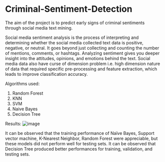 # Criminal-Sentiment-Detection
The aim of the project is to predict early signs of criminal sentiments through social media text mining.

Social media sentiment analysis is the process of interpreting and determining whether the social media collected text data is positive, negative, or neutral. It goes beyond just collecting and counting the number of mentions, comments, or hashtags.
Analyzing sentiment gives you deeper insight into the attitudes, opinions, and emotions behind the text. 
Social media data also have curse of dimension problem i.e. high dimension nature of data that required specific pre-processing and feature extraction, which leads to improve classification accuracy.

Algorithms used:
1) Random Forest
2) KNN
3) SVM
4) Naive Bayes
5) Decision Tree

Results:
![image](https://user-images.githubusercontent.com/53509075/168728526-90987b70-9745-4d05-b79a-76370dce4f3f.png)

It can be observed that the training performance of Naïve Bayes, Support vector machine, K-Nearest Neighbor, Random Forest were appreciable, but these models did not perform well for testing sets. It can be observed that Decision Tree produced better performances for training, validation, and testing sets.


